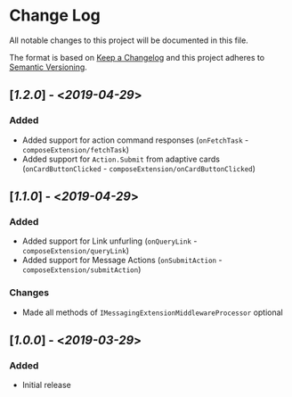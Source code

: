 # Change Log

All notable changes to this project will be documented in this file.

The format is based on [Keep a Changelog](http://keepachangelog.com/)
and this project adheres to [Semantic Versioning](http://semver.org/).

## [*1.2.0*] - <*2019-04-29*>

### Added
* Added support for action command responses (`onFetchTask` - `composeExtension/fetchTask`)
* Added support for `Action.Submit` from adaptive cards (`onCardButtonClicked` - `composeExtension/onCardButtonClicked`)

## [*1.1.0*] - <*2019-04-29*>

### Added
* Added support for Link unfurling (`onQueryLink` - `composeExtension/queryLink`)
* Added support for Message Actions (`onSubmitAction` - `composeExtension/submitAction`)

### Changes
* Made all methods of `IMessagingExtensionMiddlewareProcessor` optional

## [*1.0.0*] - <*2019-03-29*>

### Added
* Initial release